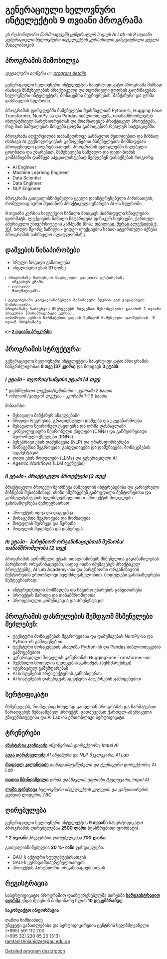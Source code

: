 # გენერაციული ხელოვნური ინტელექტის 9 თვიანი პროგრამა
*ეს რეპოზიტორი წარმოადგენს ცენტრალურ საცავს AI Lab-ის 9 თვიანი გენერაციული ხელოვნური ინტელექტის კურსისთვის განკუთვნილი ყველა მასალისთვის.*

## პროგრამის მიმოხილვა
*დეტალური აღწერა 👉 [program details](https://github.com/AI-Lab-Academy/gen-ai-9m/blob/main/Program%20Description.md)*

გენერაციული ხელოვნური ინტელექტის სასერტიფიკატო პროგრამა მიზნად ისახავს მსმენელების პრაქტიკული და თეორიული ცოდნის გაღრმავებას ხელოვნური ინტელექტის, მონაცემთა მეცნიერების, მანქანური და ღრმა დასწავლის სფეროში.

პროგრამის ფარგლებში მსმენელები შეისწავლიან Python-ს, Hugging Face Transformer, NumPy-სა და Pandas ბიბლიოთეკებს, ითანამშრომლებენ ინდუსტრიულ პარტნიორებთან და მოამზადებენ პრაქტიკულ პროექტებს, რაც მათ საშუალებას მისცემს ცოდნა გამოიყენონ რეალურ სიტუაციებში.

პროგრამა აღჭურვილია თანამედროვე სასწავლო მეთოდებით და მიზნად ისახავს AI ტექნოლოგიების გამოყენებით მსმენელების მომზადებას პროფესიული ცხოვრებისათვის. პროგრამის ფარგლებში მიღებული ცოდნითა და უნარებით, მსმენელები საშუალო და დიდი ზომის კომპანიებში დამწყებ სპეციალისტებად შეძლებენ დასაქმებას როგორც: 
- AI Engineer
- Machine Learning Engineer
- Data Scientist
- Data Engineer
- NLP Engineer

პროგრამა გათვალისწინებულია ყველა დაინტერესებული პირისათვის, რომელთაც სურთ შეიძინონ პრაქტიკული უნარები AI-ის სფეროში.

9 თვიანი კურსის სალექციო ნაწილი მოიცავს ჰიბრიდული სწავლების ფორმატს. ლექციების ნაწილი ჩატარდება ფიზიკურ სივრცეში, ქართულ-ამერიკული უნივერსიტეტის კამპუსში (მის.: [თბილისი, მერაბ ალექსიძის ქ. 10](https://www.google.com/maps/place/Georgian+American+University+\(GAU\)/@41.7176589,44.7847134,76m/data=!3m1!1e3!4m6!3m5!1s0x404472d4fb9f5e75:0x7bffbbb9bcb2a6b9!8m2!3d41.717787!4d44.7849083!16s%2Fg%2F11f37g0zzf?entry=ttu&g_ep=EgoyMDI0MTExOS4yIKXMDSoASAFQAw%3D%3D)), ხოლო მეორე ნაწილი - ვიდეო ლექციების სახით ატვირთული იქნება პროგრამის სასწავლო პლატფორმაზე.

## **დაშვების წინაპირობები** 

- სრული ზოგადი განათლება
- ინგლისური ენის B1 დონე

```
ℹ️ პროგრამაზე ჩარიცხვის მსურველები გაივლიან ტესტირებას:
 - ინგლისურ ენაში
 - ლოგიკაში
 - მათემატიკაში.

ℹ️ ტესტირებაში გათვალისწინებული მინიმალური ზღვრის ვერ გადალახვის შემთხვევაში,
პროგრამაზე ჩარიცხვის მსურველებს მიეცემათ შესაძლებლობა გაიარონ 2 თვიანი პრეკურსი (მოსამზადებელი კურსი).
აღნიშნული კურსის წარმატებით გავლის შემდგომ მსმენელები დაიშვებიან  9 თვიან პროგრამაზე.
```
**👉 [2 თვიანი პრეკურსი](https://github.com/AI-Lab-Academy/gen-ai-2m)**

## **პროგრამის სტრუქტურა:**

გენერაციული ხელოვნური ინტელექტის სასერტიფიკატო პროგრამის ხანგრძლივობაა **9 თვე (37 კვირა)** და მოიცავს **3 ეტაპს**:

### ***I ეტაპი \- თეორია/საწყისი ეტაპი (4 თვე)***

*\* დასწრებითი ლექცია/სემინარი \- კვირაში 2 საათი*  
***\*** ონლაინ (ვიდეო) ლექცია \- კვირაში 1-1,5 საათი*

შინაარსი:

* შესავალი მანქანურ სწავლებაში  
* წრფივი რეგრესია, გრადიენტული დაშვება და უკუგაწარმოება  
* შესავალი ნეირონულ ქსელებსა და ღრმა დასწავლაში  
* კონვოლუციური ნეირონული ქსელები (CNNs) და განმეორებადი ნეირონული ქსელები (RNNs)  
* ბუნებრივი ენის დამუშავება (NLP) და ტრანსფორმერები  
* მონაცემთა შეგროვება, გასუფთავება და დამუშავება; მონაცემების აუგმენტაცია  
* დიდი ენის მოდელები (LLMs) და გენერაციული AI  
* Agentic Workflows (LLM აგენტები)

### ***II ეტაპი \- პრაქტიკული პროექტები (3 თვე)***

პრაქტიკული პროექტი შეირჩევა მსმენელის ინტერესებისა და კარიერული მიზნების შესაბამისად. ისინი იმუშავებენ გამოცდილი მენტორებისა და კონსულტანტების ხელმძღვანელობით. პროექტის მოდულები განისაზღვრება შემდეგნაირად:

* პროექტის იდეა და დაგეგმვა  
* მონაცემთა შეგროვება და მომზადება  
* მოდელის შერჩევა და წვრთნა  
* მოდელის შეფასება და დანერგვა


### ***III ეტაპი \- პარტნიორ ორგანიზაციებთან მუშაობა/თანამშრომლობა (2 თვე)***

პროგრამის აღნიშნული ეტაპი ითალისწინებს მსმენელთა გადანაწილებას პარტნიორ ორგანიზაციებში, სადაც ისინი იმუშავებენ პრაქტიკულ პროექტებზე, AI Lab Academy-ისა და პარტნიორი ორგანიზაციის მენტორების ერთობლივი ხელმძღვანელობით. მოდულები განისაზღვრება შემდეგნაირად:

* ინტერვიუსთვის მომზადება და საჭირო უნარების განვითარება   
* პროექტის მართვა და თანამშრომლობა  
* პროფესიული კომუნიკაცია და პრეზენტაცია

## **პროგრამის დასრულების შემდგომ მსმენელები შეძლებენ:**

* ტექსტური მონაცემების შეგროვებასა და დამუშავებას NumPy-სა და Python-ის გამოყენებით  
* ტექსტური მონაცემების ანალიზს Python-ის და Pandas ბიბლიოთეკების გამოყენებით  
* გენერაციული მოდელის გაწვრთნას HuggingFace Transformer-ით  
* შექმნილი მოდელის შედეგების გაზომვას (ბენჩმარქინგი)  
* იტერაციულ გაზუმფარებას  
* AI სისტემების არქიტექტურის განსაზღვრას  
* AI სისტემების დანერგვას აგენტური პატერნების გამოყენებით

## **სერტიფიკატი**

მსმენელებს, რომლებიც სრულად გაივლიან პროგრამას და წარმატებით წარადგენენ შემაჯამებელ პროექტს, გადაეცემათ ქართულ-ამერიკული უნივერსიტეტისა და AI Lab-ის ერთობლივი სერტიფიკატი.

## **ტრენერები**

[**ანასტასია კვინიკაძე**](https://www.linkedin.com/in/anastasiakvinikadze/)
*ინჟინერიის დირექტორი, Impel AI*

[**გეგა დარახველიძე**](https://www.linkedin.com/in/gega-darakhvelidze/)
*AI ინჟინერი და NLP მკვლევარი, AI Lab*

[**რაფაელ კალანდაძე**](https://www.linkedin.com/in/raphael-kalandadze-ab9623142/)
*თანადამფუძნებელი და ტექნიკური დირექტორი, AI Lab*

[**თათია წმინდაშვილი**](https://www.linkedin.com/in/tatia-tsmindashvili-92676614b/)
*ღრმა დასწავლის უფროსი მკვლევარი, Impel AI*

[**ლაშა ფანცხავა**](https://www.linkedin.com/in/lasha-pantskhava-a059381a0/)
*ხელოვნური ინტელექტის კვლევის და განვითარების გუნდის ლიდერი, TBC*

## **ღირებულება**

გენერაციული ხელოვნური ინტელექტის **9 თვიანი** სასერტიფიკატო პროგრამის ღირებულებაა **2500 ლარი** (დასწრებითი ფორმატი).

***\* 2 თვიანი** პრეკურსის ღირებულებაა **700 ლარი.***

გათვალისწინებულია **20 %- იანი**  ფასდაკლება:

* GAU-ს აქტიური სტუდენტებისათვის  
* GAU-ს კურსდამთავრებულთათვის  
* პროექტის პარტნიორი ორგანიზაციებისთვის

## **რეგისტრაცია**

სასერტიფიკატო პროგრამით დაინტერესებულმა პირებმა [**სარეგისტრაციო ფორმა**](https://forms.gle/3DagC4i2N4cNxGfQ9) უნდა შეავსონ მიმდინარე წლის **10 დეკემბრამდე.**

**საკონტაქტო ინფორმაცია**

თამთა ნიშნიანიძე  
უწყვეტი განათლებისა და სერტიფიცირების ცენტრის ხელმძღვანელი  
(+995) 591 112 200  
(+995 32) 220 65 20 (313)  
tamtanishnianidze@gau.edu.ge

[Detailed program description](https://github.com/AI-Lab-Academy/gen-ai-9m/blob/main/Program%20Description.md)

